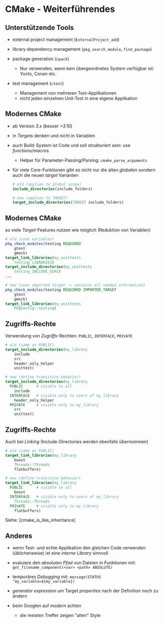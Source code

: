 CMake - Weiterführendes
=======================


Unterstützende Tools
--------------------

* external project management (`ExternalProject_add`)

* library dependency management (`pkg_search_module`, `find_package`)

* package generation (`cpack`)
  * Nur verwenden, wenn kein übergeordnetes System verfügbar ist: Yocto, Conan etc.

* test management (`ctest`)
  * Management von mehreren Test-Applikationen
  * nicht jeden einzelnen Unit-Test in eine eigene Applikation


Modernes CMake
--------------

* ab Version *3.x* (besser *>3.10*)

* in *Targets* denken und nicht in Variablen

* auch Build-System ist Code und soll strukturiert sein: use *functions/macros*
  * Helper für Parameter-Passing/Parsing: *`cmake_parse_arguments`*

* für viele Core-Funktionen gibt es nicht nur die alten *globalen* sondern auch die neuen *target* Varianten

  ~~~ {.cmake .numberLines}
  # old (applies to global scope)
  include_directories(include_folders)

  # new (applies to TARGET)
  target_include_directories(TARGET include_folders)
  ~~~


Modernes CMake
--------------

so viele *Target*-Features nutzen wie möglich (Reduktion von Variablen)

~~~ {.cmake .numberLines}
# old (uses variables)
pkg_check_modules(testing REQUIRED
    gtest
    gmock)
target_link_libraries(my_unittests
    testing_LIBRARIES)
target_include_directories(my_unittests
    testing_INCLUDE_DIRS)
...

# new (uses imported target -> contains all needed information)
pkg_check_modules(testing REQUIRED IMPORTED_TARGET
    gtest
    gmock)
target_link_libraries(my_unittests
    PkgConfig::testing)
~~~


Zugriffs-Rechte
---------------

Verwendung von *Zugriffs*-Rechten: `PUBLIC`, `INTERFACE`, `PRIVATE`

~~~ {.cmake .numberLines}
# old (same as PUBLIC)
target_include_directories(my_library
    include
    src
    header_only_helper
    unittest)

# new (define transitive behavior)
target_include_directories(my_library
  PUBLIC      # visible to all
    include
  INTERFACE   # visible only to users of my_library
    header_only_helper
  PRIVATE     # visible only to my_library
    src
    unittest)
~~~


Zugriffs-Rechte
---------------

Auch bei *Linking* (Include-Directories werden ebenfalls übernommen)

~~~ {.cmake .numberLines}
# old (same as PUBLIC)
target_link_libraries(my_library
    boost
    Threads::Threads
    flatbuffers)

# new (define transitive behavior)
target_link_libraries(my_library
  PUBLIC      # visible to all
    boost
  INTERFACE   # visible only to users of my_library
    Threads::Threads
  PRIVATE     # visible only to my_library
    flatbuffers)
~~~

Siehe: [cmake_is_like_inheritance]


Anderes
-------

* wenn Test- und echte Applikation den gleichen Code verwenden (üblicherweise) ist eine *interne Library* sinnvoll

* evaluiere den *absoluten Pfad* von Dateien in Funktionen mit: `get_filename_component(<var> <path> ABSOLUTE)`

* temporäres *Debugging* mit: `message(STATUS "my_variable=${my_variable})`

* *generator expression* um Target *properties* nach der Definition noch zu ändern

* beim Googlen auf *modern* achten
  * die meisten Treffer zeigen "alten" Style
